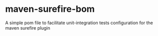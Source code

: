 # maven-surefire-bom
A simple pom file to facilitate unit-integration tests configuration for the maven surefire plugin


